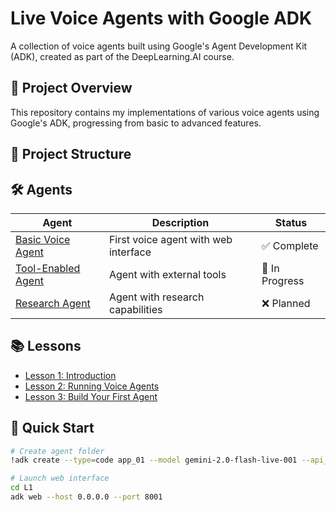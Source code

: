 # Live Voice Agents with Google ADK

A collection of voice agents built using Google's Agent Development Kit (ADK), created as part of the DeepLearning.AI course.

## 🚀 Project Overview

This repository contains my implementations of various voice agents using Google's ADK, progressing from basic to advanced features.

## 📁 Project Structure

## 🛠️ Agents

| Agent | Description | Status |
|-------|-------------|---------|
| [Basic Voice Agent](/agents/basic-voice-agent) | First voice agent with web interface | ✅ Complete |
| [Tool-Enabled Agent](/agents/tool-agent) | Agent with external tools | 🔄 In Progress |
| [Research Agent](/agents/research-agent) | Agent with research capabilities | ❌ Planned |

## 📚 Lessons

- [Lesson 1: Introduction](/docs/lessons/lesson-01-introduction.md)
- [Lesson 2: Running Voice Agents](/docs/lessons/lesson-02-running-agents.md)
- [Lesson 3: Build Your First Agent](/docs/lessons/lesson-03-first-agent.md)

## 🚀 Quick Start

```bash
# Create agent folder
!adk create --type=code app_01 --model gemini-2.0-flash-live-001 --api_key $GEMINI_API_KEY

# Launch web interface
cd L1
adk web --host 0.0.0.0 --port 8001
